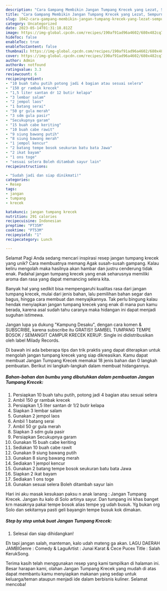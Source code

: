 ```yaml
---
description: "Cara Gampang Membikin Jangan Tumpang Krecek yang Lezat, Sempurna"
title: "Cara Gampang Membikin Jangan Tumpang Krecek yang Lezat, Sempurna"
slug: 1042-cara-gampang-membikin-jangan-tumpang-krecek-yang-lezat-sempurna
category: Uncategorized
date: 2023-05-14T01:31:18.812Z
image: https://img-global.cpcdn.com/recipes/190af91ad96a4602/680x482cq70/jangan-tumpang-krecek-foto-resep-utama.jpg
hideToc: false
enableToc: true
enableTocContent: false
thumbnail: https://img-global.cpcdn.com/recipes/190af91ad96a4602/680x482cq70/jangan-tumpang-krecek-foto-resep-utama.jpg
cover: https://img-global.cpcdn.com/recipes/190af91ad96a4602/680x482cq70/jangan-tumpang-krecek-foto-resep-utama.jpg
author: Admin
authorAv: notfound
ratingvalue: 3.3
reviewcount: 6
recipeingredient:
- "10 buah tahu putih potong jadi 4 bagian atau sesuai selera"
- "150 gr rambak krecek"
- "1,5 liter santan dr 12 butir kelapa"
- "3 lembar salam"
- "2 jempol laos"
- "1 batang serai"
- "50 gr gula merah"
- "3 sdm gula pasir"
- "Secukupnya garam"
- "15 buah cabe keriting"
- "10 buah cabe rawit"
- "9 siung bawang putih"
- "8 siung bawang merah"
- "1 jempol kencur"
- "2 batang tempe bosok seukuran batu bata Jawa"
- "2 ikat bayam"
- "1 ons toge"
- "sesuai selera Boleh ditambah sayur lain"
recipeinstructions:

- "Sudah jadi dan siap dinikmati!"
categories:
- Resep
tags:
- jangan
- tumpang
- krecek

katakunci: jangan tumpang krecek 
nutrition: 291 calories
recipecuisine: Indonesian
preptime: "PT35M"
cooktime: "PT53M"
recipeyield: "1"
recipecategory: Lunch

---
```



Selamat Pagi Anda sedang mencari inspirasi resep jangan tumpang krecek yang unik? Cara membuatnya memang Agak susah-susah gampang. Kalau keliru mengolah maka hasilnya akan hambar dan justru cenderung tidak enak. Padahal jangan tumpang krecek yang enak seharusnya memiliki aroma dan rasa yang dapat memancing selera kita.


Banyak hal yang sedikit bisa mempengaruhi kualitas rasa dari jangan tumpang krecek, mulai dari jenis bahan, lalu pemilihan bahan segar dan bagus, hingga cara membuat dan menyajikannya. Tak perlu bingung kalau hendak menyiapkan jangan tumpang krecek yang enak di mana pun kamu berada, karena asal sudah tahu caranya maka hidangan ini dapat menjadi suguhan istimewa.

Jangan lupa ya dukung &#34;Kampung Desaku&#34;, dengan cara komen &amp; SUBSCRIBE, karena subscribe itu GRATIS!! SAMBEL TUMPANG TEMPE BOSOK / SEMANGIT CAMPUR KRECEK KERUP. Single ini didistribusikan oleh label Milady Records.


Di bawah ini ada beberapa tips dan trik praktis yang dapat diterapkan untuk mengolah jangan tumpang krecek yang siap dikreasikan. Kamu dapat membuat Jangan Tumpang Krecek memakai 18 jenis bahan dan 0 langkah pembuatan. Berikut ini langkah-langkah dalam membuat hidangannya.

<!--inarticleads1-->

##### Bahan-bahan dan bumbu yang dibutuhkan dalam pembuatan Jangan Tumpang Krecek:

1. Persiapkan 10 buah tahu putih, potong jadi 4 bagian atau sesuai selera
1. Ambil 150 gr rambak krecek
1. Persiapkan 1,5 liter santan dr 1/2 butir kelapa
1. Siapkan 3 lembar salam
1. Gunakan 2 jempol laos
1. Ambil 1 batang serai
1. Ambil 50 gr gula merah
1. Siapkan 3 sdm gula pasir
1. Persiapkan Secukupnya garam
1. Gunakan 15 buah cabe keriting
1. Sediakan 10 buah cabe rawit
1. Gunakan 9 siung bawang putih
1. Gunakan 8 siung bawang merah
1. Sediakan 1 jempol kencur
1. Gunakan 2 batang tempe bosok seukuran batu bata Jawa
1. Siapkan 2 ikat bayam
1. Sediakan 1 ons toge
1. Gunakan sesuai selera Boleh ditambah sayur lain


Hari ini aku masak kesukaan paksu n anak lanang : Jangan Tumpang Krecek. Jangan itu kalo di Solo artinya sayur. Dan tumpang ini khas banget krn masaknya pakai tempe bosok alias tempe yg udah busuk. Yg bukan org Solo dan sekitarnya pasti geli bayangin tempe busuk kok dimakan. 

<!--inarticleads2-->

##### Step by step untuk buat Jangan Tumpang Krecek:


1. Selesai dan siap dihidangkan!

Eh tapi jangan salah, manteman, kalo udah mateng ga akan. LAGU DAERAH JAMBIGenre : Comedy &amp; LaguArtist : Junai Karat &amp; Cece Pucex Title : Salah KerukSong. 

Terima kasih telah menggunakan resep yang kami tampilkan di halaman ini. Besar harapan kami, olahan Jangan Tumpang Krecek yang mudah di atas dapat membantu kamu menyiapkan makanan yang sedap untuk keluarga/teman ataupun menjadi ide dalam berbisnis kuliner. Selamat mencoba!
